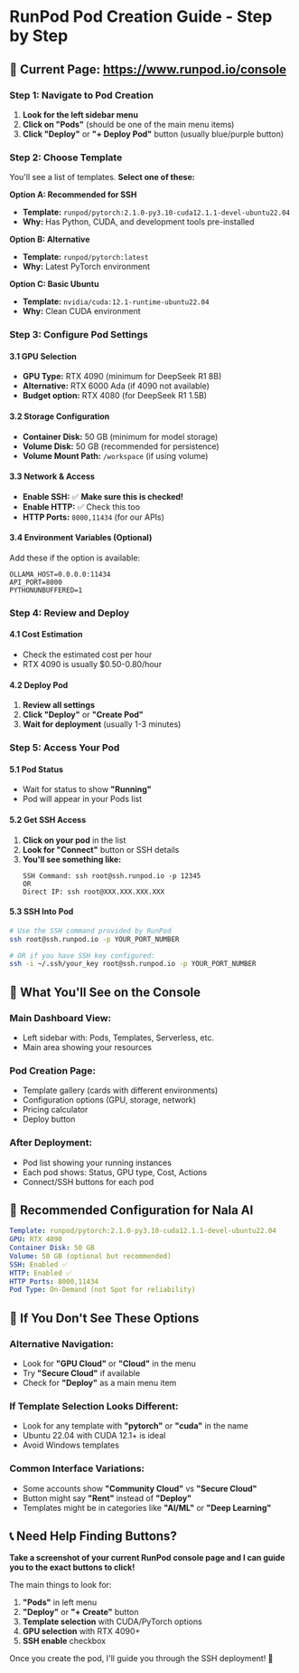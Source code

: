 # RunPod Pod Creation Guide - Step by Step

## 🎯 **Current Page: https://www.runpod.io/console**

### **Step 1: Navigate to Pod Creation**

1. **Look for the left sidebar menu**
2. **Click on "Pods"** (should be one of the main menu items)
3. **Click "Deploy"** or **"+ Deploy Pod"** button (usually blue/purple button)

### **Step 2: Choose Template**

You'll see a list of templates. **Select one of these:**

**Option A: Recommended for SSH**
- **Template:** `runpod/pytorch:2.1.0-py3.10-cuda12.1.1-devel-ubuntu22.04`
- **Why:** Has Python, CUDA, and development tools pre-installed

**Option B: Alternative**
- **Template:** `runpod/pytorch:latest`
- **Why:** Latest PyTorch environment

**Option C: Basic Ubuntu**
- **Template:** `nvidia/cuda:12.1-runtime-ubuntu22.04`
- **Why:** Clean CUDA environment

### **Step 3: Configure Pod Settings**

#### **3.1 GPU Selection**
- **GPU Type:** RTX 4090 (minimum for DeepSeek R1 8B)
- **Alternative:** RTX 6000 Ada (if 4090 not available)
- **Budget option:** RTX 4080 (for DeepSeek R1 1.5B)

#### **3.2 Storage Configuration**
- **Container Disk:** 50 GB (minimum for model storage)
- **Volume Disk:** 50 GB (recommended for persistence)
- **Volume Mount Path:** `/workspace` (if using volume)

#### **3.3 Network & Access**
- **Enable SSH:** ✅ **Make sure this is checked!**
- **Enable HTTP:** ✅ Check this too
- **HTTP Ports:** `8000,11434` (for our APIs)

#### **3.4 Environment Variables (Optional)**
Add these if the option is available:
```
OLLAMA_HOST=0.0.0.0:11434
API_PORT=8000
PYTHONUNBUFFERED=1
```

### **Step 4: Review and Deploy**

#### **4.1 Cost Estimation**
- Check the estimated cost per hour
- RTX 4090 is usually $0.50-0.80/hour

#### **4.2 Deploy Pod**
1. **Review all settings**
2. **Click "Deploy"** or **"Create Pod"**
3. **Wait for deployment** (usually 1-3 minutes)

### **Step 5: Access Your Pod**

#### **5.1 Pod Status**
- Wait for status to show **"Running"**
- Pod will appear in your Pods list

#### **5.2 Get SSH Access**
1. **Click on your pod** in the list
2. **Look for "Connect"** button or SSH details
3. **You'll see something like:**
   ```
   SSH Command: ssh root@ssh.runpod.io -p 12345
   OR
   Direct IP: ssh root@XXX.XXX.XXX.XXX
   ```

#### **5.3 SSH Into Pod**
```bash
# Use the SSH command provided by RunPod
ssh root@ssh.runpod.io -p YOUR_PORT_NUMBER

# OR if you have SSH key configured:
ssh -i ~/.ssh/your_key root@ssh.runpod.io -p YOUR_PORT_NUMBER
```

## 🚀 **What You'll See on the Console**

### **Main Dashboard View:**
- Left sidebar with: Pods, Templates, Serverless, etc.
- Main area showing your resources

### **Pod Creation Page:**
- Template gallery (cards with different environments)
- Configuration options (GPU, storage, network)
- Pricing calculator
- Deploy button

### **After Deployment:**
- Pod list showing your running instances
- Each pod shows: Status, GPU type, Cost, Actions
- Connect/SSH buttons for each pod

## 🎯 **Recommended Configuration for Nala AI**

```yaml
Template: runpod/pytorch:2.1.0-py3.10-cuda12.1.1-devel-ubuntu22.04
GPU: RTX 4090
Container Disk: 50 GB
Volume: 50 GB (optional but recommended)
SSH: Enabled ✅
HTTP: Enabled ✅
HTTP Ports: 8000,11434
Pod Type: On-Demand (not Spot for reliability)
```

## 🚨 **If You Don't See These Options**

### **Alternative Navigation:**
- Look for **"GPU Cloud"** or **"Cloud"** in the menu
- Try **"Secure Cloud"** if available
- Check for **"Deploy"** as a main menu item

### **If Template Selection Looks Different:**
- Look for any template with **"pytorch"** or **"cuda"** in the name
- Ubuntu 22.04 with CUDA 12.1+ is ideal
- Avoid Windows templates

### **Common Interface Variations:**
- Some accounts show **"Community Cloud"** vs **"Secure Cloud"**
- Button might say **"Rent"** instead of **"Deploy"**
- Templates might be in categories like **"AI/ML"** or **"Deep Learning"**

## 📞 **Need Help Finding Buttons?**

**Take a screenshot of your current RunPod console page and I can guide you to the exact buttons to click!**

The main things to look for:
1. **"Pods"** in left menu
2. **"Deploy"** or **"+ Create"** button
3. **Template selection** with CUDA/PyTorch options
4. **GPU selection** with RTX 4090+
5. **SSH enable** checkbox

Once you create the pod, I'll guide you through the SSH deployment! 🚀